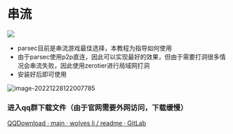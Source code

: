# 串流

![](https://www.gitlab.wolves.top:46080/wolves/file/-/raw/main/pictures/2022/12/28_12_18_6_202212281218813.png)

- parsec目前是串流游戏最佳选择，本教程为指导如何使用
- 由于parsec使用p2p直连，因此可以实现最好的效果，但由于需要打洞很多情况会串流失败，因此使用zerotier进行局域网打洞
- 安装好后即可使用

![image-20221228122007785](https://www.gitlab.wolves.top:46080/wolves/file/-/raw/main/pictures/2022/12/28_12_20_7_202212281220823.png)

### 进入qq群下载文件（由于官网需要外网访问，下载缓慢）

[QQDownload · main · wolves li / readme · GitLab](https://www.gitlab.wolves.top:46080/wolves/readme/-/tree/main/QQDownload)